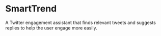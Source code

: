 # SmartTrend

A Twitter engagement assistant that finds relevant tweets and suggests replies to help the user engage more easily.
